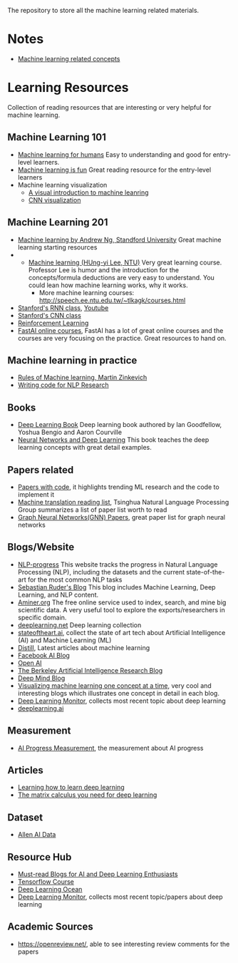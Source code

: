 The repository to store all the machine learning related materials.

# Notes
* [Machine learning related concepts](Topics/machine-learning-concepts.md)

# Learning Resources
Collection of reading resources that are interesting or very helpful for machine learning.

## Machine Learning 101
- [Machine learning for humans](https://medium.com/machine-learning-for-humans/why-machine-learning-matters-6164faf1df12) Easy to understanding and good for entry-level learners.
- [Machine learning is fun](https://www.machinelearningisfun.com/) Great reading resource for the entry-level learners
- Machine learning visualization
   - [A visual introduction to machine leanring](http://www.r2d3.us/visual-intro-to-machine-learning-part-1/)
   - [CNN visualization](https://poloclub.github.io/cnn-explainer/)

## Machine Learning 201
- [Machine learning by Andrew Ng, Standford University](https://www.coursera.org/learn/machine-learning) Great machine learning starting resources
- * [Machine learning (HUng-yi Lee, NTU)](https://www.youtube.com/watch?v=CXgbekl66jc&list=PLJV_el3uVTsPy9oCRY30oBPNLCo89yu49) Very great learning course. Professor Lee is humor and the introduction for the concepts/formula deductions are very easy to understand. You could lean how machine learning works, why it works.
    * More machine learning courses: http://speech.ee.ntu.edu.tw/~tlkagk/courses.html
- [Stanford's RNN class](http://cs224d.stanford.edu/), [Youtube](https://www.youtube.com/watch?v=OQQ-W_63UgQ&list=PL3FW7Lu3i5Jsnh1rnUwq_TcylNr7EkRe6)
- [Stanford's CNN class](http://cs231n.stanford.edu/)
- [Reinforcement Learning](https://www.davidsilver.uk/teaching/)
- [FastAI online courses](https://www.fast.ai/), FastAI has a lot of great online courses and the courses are very focusing on the practice. Great resources to hand on.

## Machine learning in practice
- [Rules of Machine learning, Martin Zinkevich](http://martin.zinkevich.org/rules_of_ml/rules_of_ml.pdf)
- [Writing code for NLP Research](https://github.com/allenai/writing-code-for-nlp-research-emnlp2018/blob/master/writing_code_for_nlp_research.pdf)


## Books
* [Deep Learning Book](https://www.deeplearningbook.org/) Deep learning book authored by Ian Goodfellow, Yoshua Bengio and Aaron Courville
* [Neural Networks and Deep Learning](http://neuralnetworksanddeeplearning.com/) This book teaches the deep learning concepts with great detail examples.

## Papers related
* [Papers with code](https://paperswithcode.com/), it highlights trending ML research and the code to implement it
* [Machine translation reading list](https://github.com/THUNLP-MT/MT-Reading-List), Tsinghua Natural Language Processing Group summarizes a list of paper list worth to read
* [Graph Neural Networks(GNN) Papers](https://github.com/thunlp/GNNPapers), great paper list for graph neural networks

## Blogs/Website
* [NLP-progress](http://nlpprogress.com/) This website tracks the progress in Natural Language Processing (NLP), including the datasets and the current state-of-the-art for the most common NLP tasks
* [Sebastian Ruder's Blog](http://ruder.io/) This blog includes Machine Learning, Deep Learning, and NLP content.
* [Aminer.org](https://aminer.org/) The free online service used to index, search, and mine big scientific data. A very useful tool to explore the exports/researchers in specific domain.
* [deeplearning.net](http://deeplearning.net/) Deep learning collection
* [stateoftheart.ai](https://www.stateoftheart.ai/), collect the state of art tech about Artificial Intelligence (AI) and Machine Learning (ML)
* [Distill](https://distill.pub/), Latest articles about machine learning
* [Facebook AI Blog](https://research.fb.com/blog/)
* [Open AI](https://openai.com/)
* [The Berkeley Artificial Intelligence Research Blog](https://bair.berkeley.edu/blog/)
* [Deep Mind Blog](https://deepmind.com/blog/)
* [Visualizing machine learning one concept at a time](https://jalammar.github.io/), very cool and interesting blogs which illustrates one concept in detail in each blog.
* [Deep Learning Monitor](https://deeplearn.org/), collects most recent topic about deep learning
* [deeplearning.ai](https://www.deeplearning.ai/)

## Measurement
* [AI Progress Measurement](https://www.eff.org/ai/metrics), the measurement about AI progress

## Articles
* [Learning how to learn deep learning](https://evilmartians.com/chronicles/learning-how-to-learn-deep-learning)
* [The matrix calculus you need for deep learning](https://explained.ai/matrix-calculus/)

## Dataset
- [Allen AI Data](https://allenai.org/data)

## Resource Hub
* [Must-read Blogs for AI and Deep Learning Enthusiasts](https://blog.paralleldots.com/data-science/must-read-blogs-ai-deep-learning-enthusiasts/)
* [Tensorflow Course](https://github.com/machinelearningmindset/TensorFlow-Course)
* [Deep Learning Ocean](https://github.com/machinelearningmindset/deep-learning-ocean)
* [Deep Learning Monitor](https://deeplearn.org/), collects most recent topic/papers about deep learning

## Academic Sources
- https://openreview.net/, able to see interesting review comments for the papers
